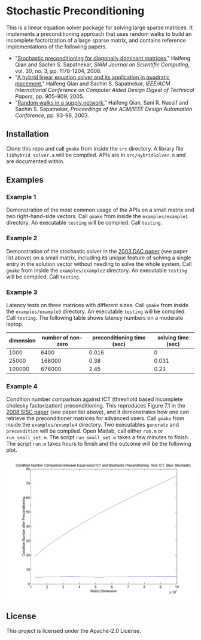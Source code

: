 # Stochastic Preconditioning

This is a linear equation solver package for solving large sparse matrices.
It implements a preconditioning approach that uses random walks to build an incomplete factorization of a large sparse matrix, and contains reference implementations of the following papers.

- "[Stochastic preconditioning for diagonally dominant matrices](http://people.ece.umn.edu/users/sachin/jnl/sisc08.pdf)," Haifeng Qian and Sachin S. Sapatnekar, *SIAM Journal on Scientific Computing*, vol. 30, no. 3, pp. 1178-1204, 2008. 
- "[A hybrid linear equation solver and its application in quadratic placement](http://people.ece.umn.edu/users/sachin/conf/iccad05hq.pdf)," Haifeng Qian and Sachin S. Sapatnekar, *IEEE/ACM International Conference on Computer Aided Design Digest of Technical Papers*, pp. 905-909, 2005. 
- "[Random walks in a supply network](http://people.ece.umn.edu/users/sachin/conf/dac03.pdf)," Haifeng Qian, Sani R. Nassif and Sachin S. Sapatnekar, *Proceedings of the ACM/IEEE Design Automation Conference*, pp. 93-98, 2003. 

## Installation

Clone this repo and call `gmake` from inside the `src` directory.
A library file `libhybrid_solver.a` will be compiled.
APIs are in `src/HybridSolver.h` and are documented within.

## Examples

### Example 1

Demonstration of the most common usage of the APIs on a small matrix and two right-hand-side vectors.
Call `gmake` from inside the `examples/example1` directory.
An executable `testing` will be compiled.
Call `testing`.

### Example 2

Demonstration of the stochastic solver in the [2003 DAC paper](http://people.ece.umn.edu/users/sachin/conf/dac03.pdf) (see paper list above) on a small matrix, including its unique feature of solving a single entry in the solution vector without needing to solve the whole system.
Call `gmake` from inside the `examples/example2` directory.
An executable `testing` will be compiled.
Call `testing`.

### Example 3

Latency tests on three matrices with different sizes.
Call `gmake` from inside the `examples/example3` directory.
An executable `testing` will be compiled.
Call `testing`.
The following table shows latency numbers on a moderate laptop.

| dimension | number of non-zero | preconditioning time (sec) | solving time (sec) |
| -------- | ------- | ------- | ------- |
| 1000   | 6400   | 0.016 | 0     |
| 25000  | 168000 | 0.38  | 0.031 |
| 100000 | 676000 | 2.45  | 0.23  |

### Example 4

Condition number comparison against ICT (threshold based incomplete cholesky factorization) preconditioning.
This reproduces Figure 7.1 in the [2008 SISC paper](http://people.ece.umn.edu/users/sachin/jnl/sisc08.pdf) (see paper list above), and it demonstrates how one can retrieve the preconditioner matrices for advanced users.
Call `gmake` from inside the `examples/example4` directory.
Two executables `generate` and `precondition` will be compiled.
Open Matlab, call either `run.m` or `run_small_set.m`.
The script `run_small_set.m` takes a few minutes to finish.
The script `run.m` takes hours to finish and the outcome will be the following plot.

![](examples/example4/results.jpg)

## License

This project is licensed under the Apache-2.0 License.

